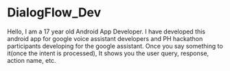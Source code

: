 # DialogFlow_Dev

Hello, I am a 17 year old Android App Developer. I have developed this android app for google voice assistant developers and PH hackathon participants developing for the google assistant. Once you say something to it(once the intent is processed), It shows you the user query, response, action name, etc.
